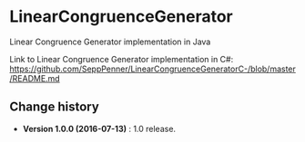 # LinearCongruenceGenerator
Linear Congruence Generator implementation in Java

Link to Linear Congruence Generator implementation in C#: https://github.com/SeppPenner/LinearCongruenceGeneratorC-/blob/master/README.md

Change history
--------------

* **Version 1.0.0 (2016-07-13)** : 1.0 release.
